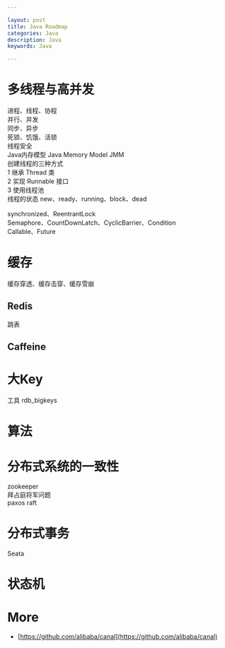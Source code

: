 ```yaml
---

layout: post
title: Java Roadmap
categories: Java
description: Java
keywords: Java

---
```


# 多线程与高并发
进程、线程、协程  
并行、并发  
同步、异步  
死锁、饥饿、活锁  
线程安全  
Java内存模型 Java Memory Model JMM  
创建线程的三种方式  
1 继承 Thread 类  
2 实现 Runnable 接口  
3 使用线程池  
线程的状态 new、ready、running、block、dead  

synchronized、ReentrantLock  
Semaphore、CountDownLatch、CyclicBarrier、Condition  
Callable、Future  


# 缓存
缓存穿透、缓存击穿、缓存雪崩  
## Redis
跳表  

## Caffeine

# 大Key
工具 rdb_bigkeys  

# 算法

# 分布式系统的一致性
zookeeper  
拜占庭将军问题  
paxos raft  

# 分布式事务
Seata

# 状态机

# More
- [https://github.com/alibaba/canal](https://github.com/alibaba/canal)
